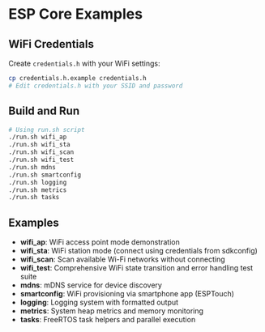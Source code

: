# ESP Core Examples

## WiFi Credentials

Create `credentials.h` with your WiFi settings:

```bash
cp credentials.h.example credentials.h
# Edit credentials.h with your SSID and password
```

## Build and Run

```bash
# Using run.sh script
./run.sh wifi_ap
./run.sh wifi_sta
./run.sh wifi_scan
./run.sh wifi_test
./run.sh mdns
./run.sh smartconfig
./run.sh logging
./run.sh metrics
./run.sh tasks
```

## Examples

- **wifi_ap**: WiFi access point mode demonstration
- **wifi_sta**: WiFi station mode (connect using credentials from sdkconfig)
- **wifi_scan**: Scan available Wi-Fi networks without connecting
- **wifi_test**: Comprehensive WiFi state transition and error handling test suite
- **mdns**: mDNS service for device discovery
- **smartconfig**: WiFi provisioning via smartphone app (ESPTouch)
- **logging**: Logging system with formatted output
- **metrics**: System heap metrics and memory monitoring
- **tasks**: FreeRTOS task helpers and parallel execution
